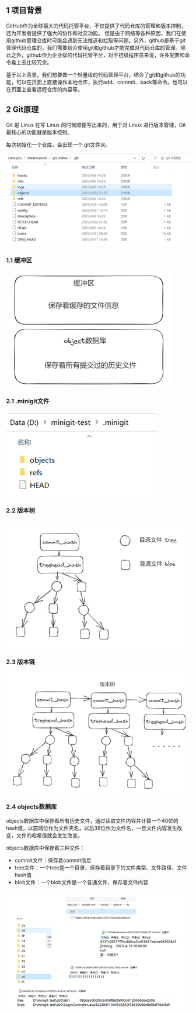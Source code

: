 ## 1 项目背景

GitHub作为全球最大的代码托管平台，不仅提供了代码仓库的管理和版本控制，还为开发者提供了强大的协作和社交功能。
 但是由于网络等各种原因，我们在使用github管理仓库时可能会遇到无法推送和拉取等问题。另外，github是基于git管理代码仓库的，我们需要结合使用git和github才能完成对代码仓库的管理。除此之外，github作为企业级的代码托管平台，对于初级程序员来说，许多配置和命令看上去比较冗余。

基于以上背景，我们想要做一个轻量级的代码管理平台，结合了git和github的功能，可以在页面上直接操作本地仓库，执行add、commit、back等命令。也可以在页面上查看远程仓库的内容等。

## 2 Git原理

Git 是 Linus 在写 Linux 的时候顺便写出来的，用于对 Linux 进行版本管理，Git最核心的功能就是版本控制。

每次初始化一个仓库，会出现一个.git文件夹。

![image-20230530204906447](markdown-img/README.assets/image-20230530204906447.png)

### 1.1 缓冲区

![image-20230530204919347](markdown-img/README.assets/image-20230530204919347.png)

### 2.1 .minigit文件

![image-20230530204944074](markdown-img/README.assets/image-20230530204944074.png)

### 2.2 版本树

![image-20230530204958328](markdown-img/README.assets/image-20230530204958328.png)

### 2.3 版本链

![image-20230530205004018](markdown-img/README.assets/image-20230530205004018.png)

### 2.4 objects数据库

objects数据库中保存着所有历史文件，通过读取文件内容并计算一个40位的hash值，以前两位作为文件夹名，以后38位作为文件名，一旦文件内容发生改变，文件的哈希值就会发生改变。

objects数据库中保存着三种文件：

- commit文件：保存着commit信息
- tree文件：一个tree是一个目录，保存着目录下的文件类型、文件路径、文件hash值
- blob文件：一个blob文件是一个普通文件，保存着文件内容

![image-20230530205442128](markdown-img/README.assets/image-20230530205442128.png)

